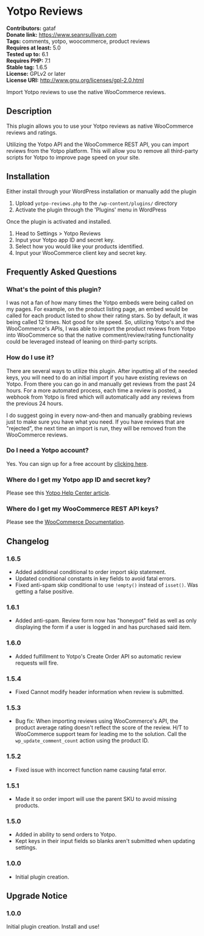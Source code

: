 # Yotpo Reviews

**Contributors:** gataf \
**Donate link:** https://www.seanrsullivan.com \
**Tags:** comments, yotpo, woocommerce, product reviews \
**Requires at least:** 5.0 \
**Tested up to:** 6.1 \
**Requires PHP:** 7.1 \
**Stable tag:** 1.6.5 \
**License:** GPLv2 or later \
**License URI:** http://www.gnu.org/licenses/gpl-2.0.html

Import Yotpo reviews to use the native WooCommerce reviews.

## Description

This plugin allows you to use your Yotpo reviews as native WooCommerce reviews and ratings.

Utilizing the Yotpo API and the WooCommerce REST API, you can import reviews from the Yotpo platform. This will allow you to remove all third-party scripts for Yotpo to improve page speed on your site.

## Installation

Either install through your WordPress installation or manually add the plugin

1. Upload `yotpo-reviews.php` to the `/wp-content/plugins/` directory
1. Activate the plugin through the 'Plugins' menu in WordPress

Once the plugin is activated and installed.

1. Head to Settings > Yotpo Reviews
1. Input your Yotpo app ID and secret key.
1. Select how you would like your products identified.
1. Input your WooCommerce client key and secret key.

## Frequently Asked Questions

### What's the point of this plugin?

I was not a fan of how many times the Yotpo embeds were being called on my pages. For example, on the product listing page, an embed would be called for each product listed to show their rating stars. So by default, it was being called 12 times. Not good for site speed. So, utilizing Yotpo's and the WooCommerce's APIs, I was able to import the product reviews from Yotpo into WooCommerce so that the native comment/review/rating functionality could be leveraged instead of leaning on third-party scripts.

### How do I use it?

There are several ways to utilize this plugin. After inputting all of the needed keys, you will need to do an initial import if you have existing reviews on Yotpo. From there you can go in and manually get reviews from the past 24 hours. For a more automated process, each time a review is posted, a webhook from Yotpo is fired which will automatically add any reviews from the previous 24 hours.

I do suggest going in every now-and-then and manually grabbing reviews just to make sure you have what you need. If you have reviews that are "rejected", the next time an import is run, they will be removed from the WooCommerce reviews.

### Do I need a Yotpo account?

Yes. You can sign up for a free account by [clicking here](https://accounts.yotpo.com/#/signup).

### Where do I get my Yotpo app ID and secret key?

Please see this [Yotpo Help Center article](https://support.yotpo.com/en/article/finding-your-yotpo-app-key-and-secret-key).

### Where do I get my WooCommerce REST API keys?

Please see the [WooCommerce Documentation](https://woocommerce.com/document/woocommerce-rest-api/).

## Changelog

### 1.6.5

* Added additional conditional to order import skip statement.
* Updated conditional constants in key fields to avoid fatal errors.
* Fixed anti-spam skip conditional to use `!empty()` instead of `isset()`. Was getting a false positive.

### 1.6.1

* Added anti-spam. Review form now has "honeypot" field as well as only displaying the form if a user is logged in and has purchased said item.

### 1.6.0

* Added fulfillment to Yotpo's Create Order API so automatic review requests will fire.

### 1.5.4

* Fixed Cannot modify header information when review is submitted.

### 1.5.3

* Bug fix: When importing reviews using WooCommerce's API, the product average rating doesn't reflect the score of the review. H/T to WooCommerce support team for leading me to the solution. Call the `wp_update_comment_count` action using the product ID.

### 1.5.2

* Fixed issue with incorrect function name causing fatal error.

### 1.5.1

* Made it so order import will use the parent SKU to avoid missing products.

### 1.5.0

* Added in ability to send orders to Yotpo.
* Kept keys in their input fields so blanks aren't submitted when updating settings.

### 1.0.0

* Initial plugin creation.

## Upgrade Notice

### 1.0.0

Initial plugin creation. Install and use!
